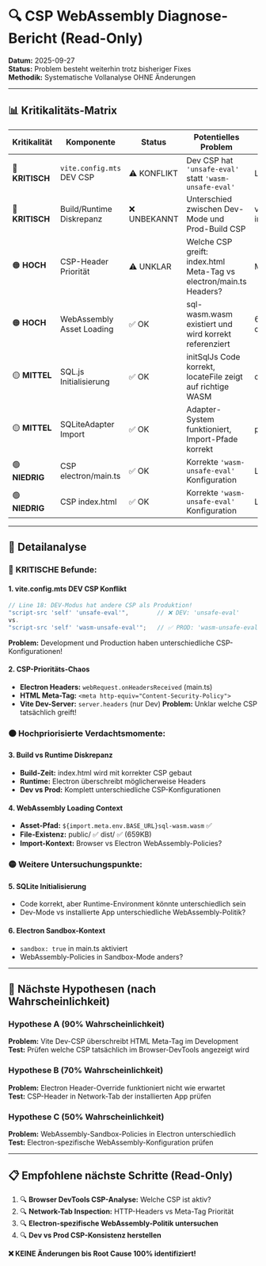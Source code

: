 # 🔍 CSP WebAssembly Diagnose-Bericht (Read-Only)

**Datum:** 2025-09-27  
**Status:** Problem besteht weiterhin trotz bisheriger Fixes  
**Methodik:** Systematische Vollanalyse OHNE Änderungen

---

## 📊 Kritikalitäts-Matrix

| **Kritikalität** | **Komponente** | **Status** | **Potentielles Problem** | **Fundstelle** |
|------------------|----------------|------------|-------------------------|----------------|
| 🔴 **KRITISCH** | `vite.config.mts` DEV CSP | ⚠️ KONFLIKT | Dev CSP hat `'unsafe-eval'` statt `'wasm-unsafe-eval'` | Line 18 |
| 🔴 **KRITISCH** | Build/Runtime Diskrepanz | ❌ UNBEKANNT | Unterschied zwischen Dev-Mode und Prod-Build CSP | vite.config.mts vs index.html |
| 🟠 **HOCH** | CSP-Header Priorität | ⚠️ UNKLAR | Welche CSP greift: index.html Meta-Tag vs electron/main.ts Headers? | Mehrere Quellen |
| 🟠 **HOCH** | WebAssembly Asset Loading | ✅ OK | sql-wasm.wasm existiert und wird korrekt referenziert | 659KB, public/ + dist/ |
| 🟡 **MITTEL** | SQL.js Initialisierung | ✅ OK | initSqlJs Code korrekt, locateFile zeigt auf richtige WASM | db.ts Line 370 |
| 🟡 **MITTEL** | SQLiteAdapter Import | ✅ OK | Adapter-System funktioniert, Import-Pfade korrekt | persistence/index.ts |
| 🟢 **NIEDRIG** | CSP electron/main.ts | ✅ OK | Korrekte `'wasm-unsafe-eval'` Konfiguration | Lines 1417, 1866 |
| 🟢 **NIEDRIG** | CSP index.html | ✅ OK | Korrekte `'wasm-unsafe-eval'` Konfiguration | Line 8 |

---

## 🧩 Detailanalyse

### 🔴 **KRITISCHE Befunde:**

#### 1. **vite.config.mts DEV CSP Konflikt**
```typescript
// Line 18: DEV-Modus hat andere CSP als Produktion!
"script-src 'self' 'unsafe-eval'",        // ❌ DEV: 'unsafe-eval' 
vs.
"script-src 'self' 'wasm-unsafe-eval'";   // ✅ PROD: 'wasm-unsafe-eval'
```
**Problem:** Development und Production haben unterschiedliche CSP-Konfigurationen!

#### 2. **CSP-Prioritäts-Chaos**
- **Electron Headers:** `webRequest.onHeadersReceived` (main.ts)
- **HTML Meta-Tag:** `<meta http-equiv="Content-Security-Policy">`  
- **Vite Dev-Server:** `server.headers` (nur Dev)
**Problem:** Unklar welche CSP tatsächlich greift!

### 🟠 **Hochpriorisierte Verdachtsmomente:**

#### 3. **Build vs Runtime Diskrepanz**
- **Build-Zeit:** index.html wird mit korrekter CSP gebaut
- **Runtime:** Electron überschreibt möglicherweise Headers  
- **Dev vs Prod:** Komplett unterschiedliche CSP-Konfigurationen

#### 4. **WebAssembly Loading Context**
- **Asset-Pfad:** `${import.meta.env.BASE_URL}sql-wasm.wasm` ✅
- **File-Existenz:** public/ ✅ dist/ ✅ (659KB)
- **Import-Kontext:** Browser vs Electron WebAssembly-Policies?

### 🟡 **Weitere Untersuchungspunkte:**

#### 5. **SQLite Initialisierung**
- Code korrekt, aber Runtime-Environment könnte unterschiedlich sein
- Dev-Mode vs installierte App unterschiedliche WebAssembly-Politik?

#### 6. **Electron Sandbox-Kontext**  
- `sandbox: true` in main.ts aktiviert
- WebAssembly-Policies in Sandbox-Mode anders?

---

## 🎯 **Nächste Hypothesen (nach Wahrscheinlichkeit)**

### **Hypothese A (90% Wahrscheinlichkeit)**
**Problem:** Vite Dev-CSP überschreibt HTML Meta-Tag im Development  
**Test:** Prüfen welche CSP tatsächlich im Browser-DevTools angezeigt wird

### **Hypothese B (70% Wahrscheinlichkeit)** 
**Problem:** Electron Header-Override funktioniert nicht wie erwartet  
**Test:** CSP-Header in Network-Tab der installierten App prüfen

### **Hypothese C (50% Wahrscheinlichkeit)**
**Problem:** WebAssembly-Sandbox-Policies in Electron unterschiedlich  
**Test:** Electron-spezifische WebAssembly-Konfiguration prüfen

---

## 📋 **Empfohlene nächste Schritte (Read-Only)**

1. 🔍 **Browser DevTools CSP-Analyse:** Welche CSP ist aktiv?
2. 🔍 **Network-Tab Inspection:** HTTP-Headers vs Meta-Tag Priorität  
3. 🔍 **Electron-spezifische WebAssembly-Politik untersuchen**
4. 🔍 **Dev vs Prod CSP-Konsistenz herstellen**

**❌ KEINE Änderungen bis Root Cause 100% identifiziert!**